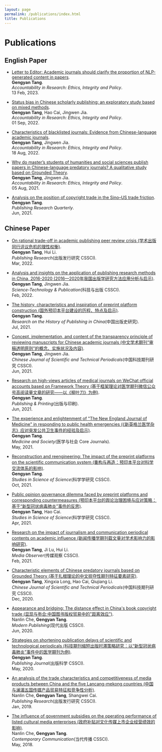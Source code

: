 ```yaml
---
layout: page
permalink: /publications/index.html
title: Publications
---
```


# Publications

## English Paper

- [Letter to Editor: Academic journals should clarify the proportion of NLP-generated content in papers](https://www.tandfonline.com/doi/full/10.1080/08989621.2022.2117621).<br>**Gengyan Tang**.<br>*Accountability in Research: Ethics, Integrity and Policy*.<br> 13 Feb, 2023.

- [Status bias in Chinese scholarly publishing: an exploratory study based on mixed methods](https://www.tandfonline.com/doi/full/10.1080/08989621.2022.2117621).<br>**Gengyan Tang**, Hao Cai, Jingwen Jia.<br>*Accountability in Research: Ethics, Integrity and Policy*.<br> 01 Sep, 2022.

- [Characteristics of blacklisted journals: Evidence from Chinese-language academic journals](https://www.tandfonline.com/doi/full/10.1080/08989621.2022.2112953).<br>**Gengyan Tang**, Jingwen Jia.<br>*Accountability in Research: Ethics, Integrity and Policy*.<br> 18 Aug, 2022.

- [Why do master’s students of humanities and social sciences publish papers in Chinese-language predatory journals? A qualitative study based on Grounded Theory](https://www.tandfonline.com/doi/full/10.1080/08989621.2021.1960164).<br>**Gengyan Tang**, Jingwen Jia.<br>*Accountability in Research: Ethics, Integrity and Policy*.<br> 05 Aug, 2021.

- [Analysis on the position of copyright trade in the Sino–US trade friction](https://link.springer.com/article/10.1007/s12109-020-09719-z).<br>**Gengyan Tang**.<br>*Publishing Research Quarterly*.<br> Jun, 2021.

## Chinese Paper

- [On rational trade-off in academic publishing peer review crisis (学术出版同行评议危机的理性权衡)](https://kns.cnki.net/kcms/detail/detail.aspx?doi=10.19393/j.cnki.cn11-1537/g2.2022.03.016).<br>**Gengyan Tang**, Hui Li.<br>*Publishing Research*(出版发行研究 CSSCI).<br> Mar, 2022.

- [Analysis and insights on the application of publishing research methods in China, 2016-2020 (2016—2020年我国出版学研究方法应用分析与启示)](https://kns.cnki.net/kcms/detail/detail.aspx?doi=10.16510/j.cnki.kjycb.20220118.003).<br>**Gengyan Tang**, Jingwen Jia.<br>*Science-Technology & Publication*(科技与出版 CSSCI).<br> Feb, 2022.

- [The history, characteristics and inspiration of preprint platform construction (国外预印本平台建设的历程、特点及启示)](https://kns.cnki.net/kcms/detail/detail.aspx?filename=ZCBS202103012&dbcode=CJFQ&dbname=CJFD2021&v=XL9a9Ci0xIx95uOYH3jau8kfDPKIAdataX9KjRSAJ3qgsJB1iqSma9PMlyBVy-ug).<br>**Gengyan Tang**.<br>*Research on the History of Publishing in China*(中国出版史研究).<br> Jul, 2021.

- [Concept, implementation, and content of the transparency principle of reviewing manuscripts for Chinese academic journals (中文学术期刊“审稿透明原则”的概念、实施状况及内容)](https://www.cjstp.cn/CN/10.11946/cjstp.202012311066).<br>**Gengyan Tang**, Jingwen Jia.<br>*Chinese Journal of Scientific and Technical Periodicals*(中国科技期刊研究 CSSCI).<br> Jun, 2021.

- [Research on high-views articles of medical journals on WeChat official accounts based on Framework Theory (基于框架理论对医学期刊微信公众号高阅读量文章的研究——以《柳叶刀》为例)](https://kns.cnki.net/kcms/detail/detail.aspx?doi=10.19619/j.issn.1007-1938.2021.00.032).<br>**Gengyan Tang**.<br>*Publishing & Printing*(出版与印刷).<br> Jun, 2021.

- [The experience and enlightenment of "The New England Journal of Medicine" in responding to public health emergencies (《新英格兰医学杂志》应对突发公共卫生事件的经验及启示)](https://kns.cnki.net/kcms/detail/detail.aspx?doi=10.13723/j.yxysh.2021.05.015).<br>**Gengyan Tang**.<br>*Medicine and Society*(医学与社会 Core Journals).<br> May, 2021.

- [Reconstruction and reengineering: The impact of the preprint platforms on the scientific communication system (重构与再造：预印本平台对科学交流体系的影响)](https://kns.cnki.net/kcms/detail/detail.aspx?doi=10.16192/j.cnki.1003-2053.20210327.002).<br>**Gengyan Tang**.<br>*Studies in Science of Science*(科学学研究 CSSCI).<br> Oct, 2021.

- [Public opinion governance dilemma faced by preprint platforms and corresponding countermeasures (预印本平台的舆论治理困境与应对策略：基于“新型冠状病毒肺炎”事件的反思)](https://kns.cnki.net/kcms/detail/detail.aspx?doi=10.16192/j.cnki.1003-2053.20201204.005).<br>**Gengyan Tang**, Hao Cai.<br>*Studies in Science of Science*(科学学研究 CSSCI).<br> Apr, 2021.

- [Research on the impact of journalism and communication periodical contents on academic influence (新闻传播学期刊载文量对学术影响力的影响研究)](https://kns.cnki.net/kcms/detail/detail.aspx?doi=10.19480/j.cnki.cmgc.2021.02.013).<br>**Gengyan Tang**, Ji Lu, Hui Li.<br>*Media Observer*(传媒观察 CSSCI).<br> Feb, 2021.

- [Characteristic elements of Chinese predatory journals based on Grounded Theory (基于扎根理论的中文掠夺性期刊特征要素研究)](https://www.cjstp.cn/CN/10.11946/cjstp.202005160497).<br>**Gengyan Tang**, Xingxia Long, Hao Cai, Qiujiang Li.<br>*Chinese Journal of Scientific and Technical Periodicals*(中国科技期刊研究 CSSCI).<br> Dec, 2020.

- [Appearance and bridging: The distance effect in China's book copyright trade (显现与弥合:中国图书版权贸易中的"距离效应")](https://kns.cnki.net/kcms2/article/abstract?v=3uoqIhG8C44YLTlOAiTRKibYlV5Vjs7i8oRR1PAr7RxjuAJk4dHXomq8u2-At07eo1X5C8gg0mCP8xpoCcx_7z5PauEGohsM&uniplatform=NZKPT).<br>Nanlin Che, **Gengyan Tang**.<br>*Modern Publishing*(现代出版 CSSCI).<br> Jun, 2020.

- [Strategies on shortening publication delays of scientific and technological periodicals (科技期刊缩短出版时滞策略研究：以“新型冠状病毒肺炎”事件中的医学期刊为例)](https://kns.cnki.net/kcms/detail/detail.aspx?doi=10.13363/j.publishingjournal.2020.03.011).<br>**Gengyan Tang**.<br>*Publishing Journal*(出版科学 CSSCI).<br> May, 2020.

- [An analysis of the trade characteristics and competitiveness of media products between China and the five Lancang-mekong countries (中国与澜湄五国传媒产品贸易特征和竞争性分析)](https://www.cnki.net/kcms/doi/10.19393/j.cnki.cn11-1537/g2.2019.01.023.html).<br>Nanlin Che, **Gengyan Tang**, Shangwei Cai.<br>*Publishing Research*(出版发行研究 CSSCI).<br> Jan, 2019.

- [The influence of government subsidies on the operating performance of listed cultural media enterprises (政府补贴对文化传媒上市企业经营绩效的影响)](https://kns.cnki.net/kcms2/article/abstract?v=3uoqIhG8C44YLTlOAiTRKibYlV5Vjs7i0-kJR0HYBJ80QN9L51zrP36WzycZei661FYHl4s3IKPmyF0pScvMXxwo8bxkmXko&uniplatform=NZKPT).<br>Nanlin Che, **Gengyan Tang**.<br>*Contemporary Communication*(当代传播 CSSCI).<br> May, 2018.
